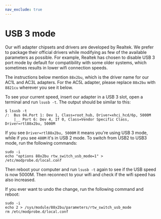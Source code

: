 ```yaml
---
nav_exclude: true
---
```


# USB 3 mode

Our wifi adapter chipsets and drivers are developed by Realtek. We prefer to package their official drivers while modifying as few of the available parameters as possible. For example, Realtek has chosen to disable USB 3 port mode by default for compatibility with some older systems, which sometimes results in lower wifi connection speeds.

The instructions below mention `88x2bu`, which is the driver name for our AC1L and AC3L adapters. For the AC5L adapter, please replace `88x2bu` with `8821cu` wherever you see it below.

To see your current speed, insert our adapter in a USB 3 slot, open a terminal and run `lsusb -t`. The output should be similar to this:

```shell
$ lsusb -t
/:  Bus 04.Port 1: Dev 1, Class=root_hub, Driver=xhci_hcd/6p, 5000M
    |__ Port 6: Dev 4, If 0, Class=Vendor Specific Class, Driver=rtl88x2bu, 5000M
```

If you see `Driver=rtl88x2bu, 5000M` it means you're using USB 3 mode, while if you see `480M` it's in USB 2 mode. To switch from USB2 to USB3 mode, run the following commands:

```shell
sudo -i
echo "options 88x2bu rtw_switch_usb_mode=1" > /etc/modprobe.d/local.conf
```

Then reboot your computer and run `lsusb -t` again to see if the USB speed is now 5000M. Then reconnect to your wifi and check if the wifi speed has also increased.

If you ever want to undo the change, run the following command and reboot:

```shell
sudo -i
echo 2 > /sys/module/88x2bu/parameters/rtw_switch_usb_mode
rm /etc/modprobe.d/local.conf
```
